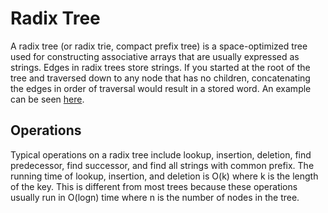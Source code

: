 # Radix Tree

A radix tree (or radix trie, compact prefix tree) is a space-optimized tree used for constructing associative arrays that are usually expressed as strings. Edges in radix trees store strings. If you started at the root of the tree and traversed down to any node that has no children, concatenating the edges in order of traversal would result in a stored word. An example can be seen [here](https://en.wikipedia.org/wiki/Radix_tree#/media/File:Patricia_trie.svg).

## Operations

Typical operations on a radix tree include lookup, insertion, deletion, find predecessor, find successor, and find all strings with common prefix. The running time of lookup, insertion, and deletion is O(k) where k is the length of the key. This is different from most trees because these operations usually run in O(logn) time where n is the number of nodes in the tree.
